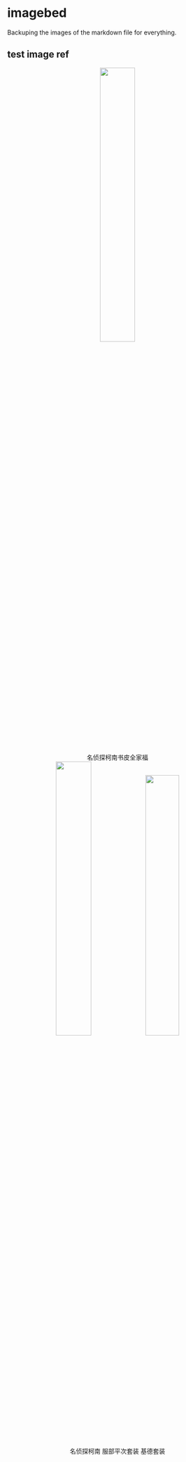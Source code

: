 # imagebed
Backuping the images of the markdown file for everything.



## test image ref
<center><img src ="http://rnwc4oxp2.hb-bkt.clouddn.com/20%E5%91%A8%E5%B9%B4%E7%9A%AE%E8%B4%A8%E4%B9%A6%E7%9A%AE.jfif" width="40%">
<br>  名侦探柯南书皮全家福</center>
<center><img src ="http://m.qpic.cn/psc?/V53Kyofy0aeFwE2bG1Ng0KoZah4FGwTK/bqQfVz5yrrGYSXMvKr.cqa42a2sQfgbXEJOqY3GeKQwdL8nHkJt5clo5Hq5vu8dhRZOjUNu4nTREMO3upCe7Dgoa3SlbtzzzqIVPumGNYBI!/b&bo=OAQ4BDgEOAQBJwA!&rf=viewer_4&t=5" width="40%">
<img src ="http://m.qpic.cn/psc?/V53Kyofy0aeFwE2bG1Ng0KoZah4FGwTK/bqQfVz5yrrGYSXMvKr.cqWXjIV2w1Pu00VACD54ZCy1be.SUdN997dATbikkhjTJ*qFYXC.ulxCwuKl8RKSemjSP60VlcQEXjbgd9NyRX0k!/b&bo=OARIBDgESAQBJwA!&rf=viewer_4&t=5" width="39%">
<br>  名侦探柯南 服部平次套装  基德套装 </center>


